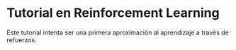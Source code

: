 # Tutorial en Reinforcement Learning

Este tutorial intenta ser una primera aproximación al aprendizaje a través de refuerzos. 
